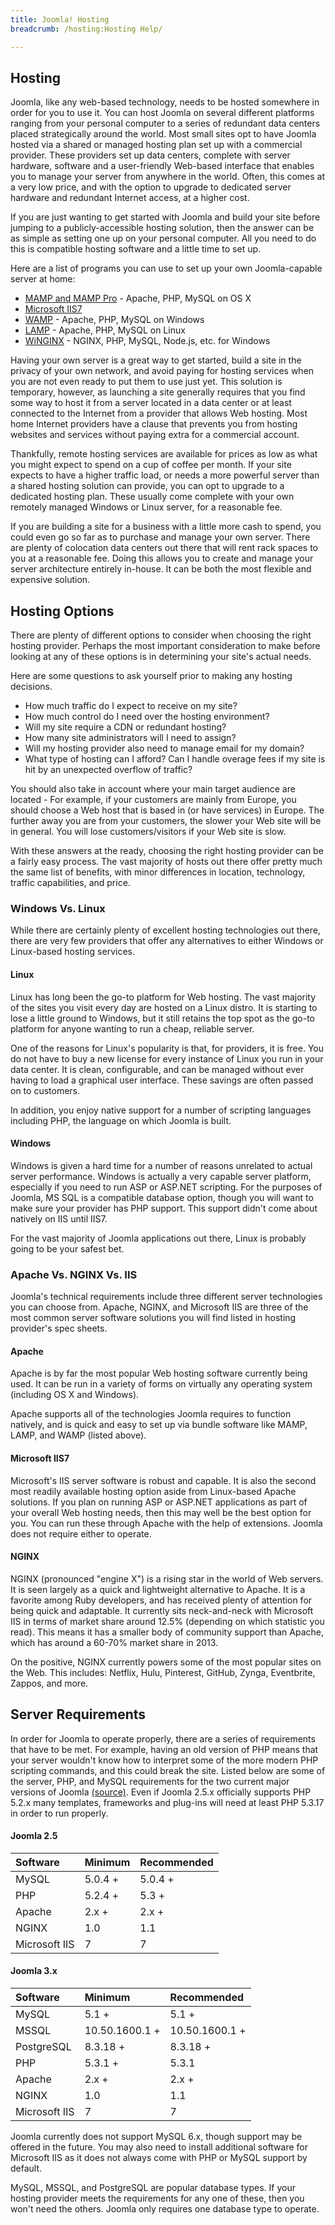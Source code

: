 ```yaml
---
title: Joomla! Hosting
breadcrumb: /hosting:Hosting Help/

---
```


Hosting
-----

Joomla, like any web-based technology, needs to be hosted somewhere in order for you to use it. You can host Joomla on several different platforms ranging from your personal computer to a series of redundant data centers placed strategically around the world. Most small sites opt to have Joomla hosted via a shared or managed hosting plan set up with a commercial provider. These providers set up data centers, complete with server hardware, software and a user-friendly Web-based interface that enables you to manage your server from anywhere in the world. Often, this comes at a very low price, and with the option to upgrade to dedicated server hardware and redundant Internet access, at a higher cost.

If you are just wanting to get started with Joomla and build your site before jumping to a publicly-accessible hosting solution, then the answer can be as simple as setting one up on your personal computer. All you need to do this is compatible hosting software and a little time to set up. 

Here are a list of programs you can use to set up your own Joomla-capable server at home:

* [MAMP and MAMP Pro](http://www.mamp.info/en/index.html) - Apache, PHP, MySQL on OS X
* [Microsoft IIS7](http://www.iis.net/)
* [WAMP](http://www.wampserver.com/en/) - Apache, PHP, MySQL on Windows
* [LAMP](http://en.wikipedia.org/wiki/LAMP_%28software_bundle%29) - Apache, PHP, MySQL on Linux
* [WiNGINX](http://wiNGINX.com/) - NGINX, PHP, MySQL, Node.js, etc. for Windows

Having your own server is a great way to get started, build a site in the privacy of your own network, and avoid paying for hosting services when you are not even ready to put them to use just yet. This solution is temporary, however, as launching a site generally requires that you find some way to host it from a server located in a data center or at least connected to the Internet from a provider that allows Web hosting. Most home Internet providers have a clause that prevents you from hosting websites and services without paying extra for a commercial account.

Thankfully, remote hosting services are available for prices as low as what you might expect to spend on a cup of coffee per month. If your site expects to have a higher traffic load, or needs a more powerful server than a shared hosting solution can provide, you can opt to upgrade to a dedicated hosting plan. These usually come complete with your own remotely managed Windows or Linux server, for a reasonable fee.

If you are building a site for a business with a little more cash to spend, you could even go so far as to purchase and manage your own server. There are plenty of colocation data centers out there that will rent rack spaces to you at a reasonable fee. Doing this allows you to create and manage your server architecture entirely in-house. It can be both the most flexible and expensive solution.

Hosting Options
--------------

There are plenty of different options to consider when choosing the right hosting provider. Perhaps the most important consideration to make before looking at any of these options is in determining your site's actual needs.

Here are some questions to ask yourself prior to making any hosting decisions.
* How much traffic do I expect to receive on my site?
* How much control do I need over the hosting environment?
* Will my site require a CDN or redundant hosting?
* How many site administrators will I need to assign?
* Will my hosting provider also need to manage email for my domain?
* What type of hosting can I afford? Can I handle overage fees if my site is hit by an unexpected overflow of traffic?

You should also take in account where your main target audience are located - For example, if your customers are mainly from Europe, you should choose a Web host that is based in (or have services) in Europe. The further away you are from your customers, the slower your Web site will be in general. You will lose customers/visitors if your Web site is slow.

With these answers at the ready, choosing the right hosting provider can be a fairly easy process. The vast majority of hosts out there offer pretty much the same list of benefits, with minor differences in location, technology, traffic capabilities, and price.

### Windows Vs. Linux

While there are certainly plenty of excellent hosting technologies out there, there are very few providers that offer any alternatives to either Windows or Linux-based hosting services.

#### Linux

Linux has long been the go-to platform for Web hosting. The vast majority of the sites you visit every day are hosted on a Linux distro. It is starting to lose a little ground to Windows, but it still retains the top spot as the go-to platform for anyone wanting to run a cheap, reliable server.

One of the reasons for Linux's popularity is that, for providers, it is free. You do not have to buy a new license for every instance of Linux you run in your data center. It is clean, configurable, and can be managed without ever having to load a graphical user interface. These savings are often passed on to customers.

In addition, you enjoy native support for a number of scripting languages including PHP, the language on which Joomla is built.

#### Windows

Windows is given a hard time for a number of reasons unrelated to actual server performance. Windows is actually a very capable server platform, especially if you need to run ASP or ASP.NET scripting. For the purposes of Joomla, MS SQL is a compatible database option, though you will want to make sure your provider has PHP support. This support didn't come about natively on IIS until IIS7.

For the vast majority of Joomla applications out there, Linux is probably going to be your safest bet.

### Apache Vs. NGINX Vs. IIS

Joomla's technical requirements include three different server technologies you can choose from. Apache, NGINX, and Microsoft IIS are three of the most common server software solutions you will find listed in hosting provider's spec sheets.

#### Apache

Apache is by far the most popular Web hosting software currently being used. It can be run in a variety of forms on virtually any operating system (including OS X and Windows).

Apache supports all of the technologies Joomla requires to function natively, and is quick and easy to set up via bundle software like MAMP, LAMP, and WAMP (listed above).

#### Microsoft IIS7

Microsoft's IIS server software is robust and capable. It is also the second most readily available hosting option aside from Linux-based Apache solutions. If you plan on running ASP or ASP.NET applications as part of your overall Web hosting needs, then this may well be the best option for you. You can run these through Apache with the help of extensions. Joomla does not require either to operate.

#### NGINX

NGINX (pronounced "engine X") is a rising star in the world of Web servers. It is seen largely as a quick and lightweight alternative to Apache. It is a favorite among Ruby developers, and has received plenty of attention for being quick and adaptable. It currently sits neck-and-neck with Microsoft IIS in terms of market share around 12.5% (depending on which statistic you read). This means it has a smaller body of community support than Apache, which has around a 60-70% market share in 2013.

On the positive, NGINX currently powers some of the most popular sites on the Web. This includes: Netflix, Hulu, Pinterest, GitHub, Zynga, Eventbrite, Zappos, and more.


Server Requirements
--------------

In order for Joomla to operate properly, there are a series of requirements that have to be met. For example, having an old version of PHP means that your server wouldn't know how to interpret some of the more modern PHP scripting commands, and this could break the site. Listed below are some of the server, PHP, and MySQL requirements for the two current major versions of Joomla [(source)](http://www.joomla.org/technical-requirements.html). Even if Joomla 2.5.x officially supports PHP 5.2.x many templates, frameworks and plug-ins will need at least PHP 5.3.17 in order to run properly.

#### Joomla 2.5

| Software      | Minimum        | Recommended |
| :------------ | :------------- | :--------   |
| MySQL         | 5.0.4 +        | 5.0.4 +     |
| PHP           | 5.2.4 +        | 5.3 +       |
| Apache        | 2.x +          | 2.x +       |
| NGINX         | 1.0            | 1.1         |
| Microsoft IIS | 7              | 7           |

#### Joomla 3.x

| Software      | Minimum         | Recommended    |
| :------------ | :-------------- | :------------  |
| MySQL         | 5.1 +           | 5.1 +          |
| MSSQL         | 10.50.1600.1 +  | 10.50.1600.1 + |
| PostgreSQL    | 8.3.18 +        | 8.3.18 +       |
| PHP           | 5.3.1 +         | 5.3.1          |
| Apache        | 2.x +           | 2.x +          |
| NGINX         | 1.0             | 1.1            |
| Microsoft IIS | 7               | 7              |

Joomla currently does not support MySQL 6.x, though support may be offered in the future. You may also need to install additional software for Microsoft IIS as it does not always come with PHP or MySQL support by default.

MySQL, MSSQL, and PostgreSQL are popular database types. If your hosting provider meets the requirements for any one of these, then you won't need the others. Joomla only requires one database type to operate.

